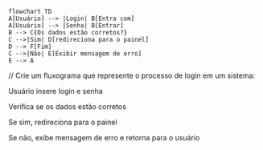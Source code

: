 ```mermaid
flowchart TD
A[Usuário] --> |Login| B[Entra com]
A[Usuário] --> |Senha| B[Entrar]
B --> C{Os dados estão corretos?}
C -->|Sim| D[redireciona para o painel]
D --> F[Fim]
C -->|Não| E[Exibir mensagem de erro]
E --> A
```
// Crie um fluxograma que represente o processo de login em um sistema:

Usuário insere login e senha

Verifica se os dados estão corretos

Se sim, redireciona para o painel

Se não, exibe mensagem de erro e retorna para o usuário
